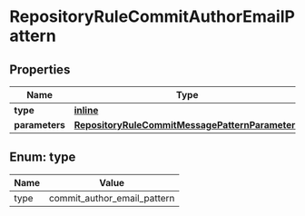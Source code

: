 
# RepositoryRuleCommitAuthorEmailPattern

## Properties
Name | Type | Description | Notes
------------ | ------------- | ------------- | -------------
**type** | [**inline**](#Type) |  | 
**parameters** | [**RepositoryRuleCommitMessagePatternParameters**](RepositoryRuleCommitMessagePatternParameters.md) |  |  [optional]


<a id="Type"></a>
## Enum: type
Name | Value
---- | -----
type | commit_author_email_pattern



